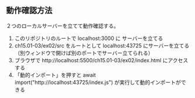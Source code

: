 ## 動作確認方法

２つのローカルサーバーを立てて動作確認する。

1. このリポジトリのルートで localhost:3000 に サーバーを立てる
2. ch15.01-03/ex02/src をルートとして localhost:43725 にサーバーを立てる（別ウィンドウで開けば別のポートでサーバー立てられる）
3. ブラウザで http://localhost:5500/ch15.01-03/ex02/index.html にアクセスする
4. 「動的インポート」を押すと await import("http://localhost:43725/index.js") が実行して動的インポートができる
